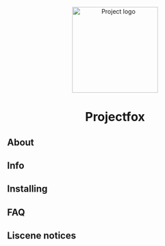 <p align="center">
  <img src=" " alt="Project logo" width="200">
</p>

<h1 align="center">Projectfox</h1>

## About

## Info

## Installing

## FAQ

## Liscene notices
